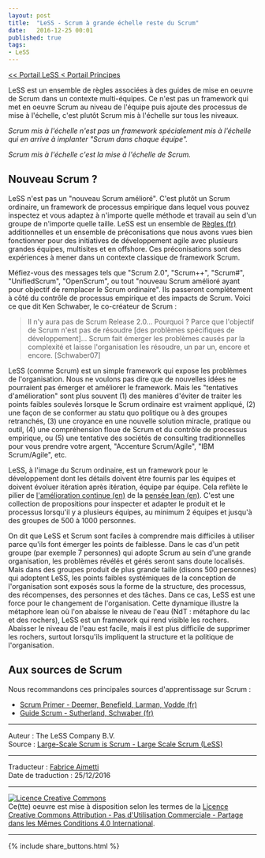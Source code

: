 ```yaml
---
layout: post
title:  "LeSS - Scrum à grande échelle reste du Scrum"
date:   2016-12-25 00:01
published: true
tags:
- LeSS
---
```


[<< Portail LeSS < Portail Principes](http://www.les-traducteurs-agiles.org/2016/12/28/less-portail-principes.html)

LeSS est un ensemble de règles associées à des guides de mise en oeuvre de Scrum dans un contexte multi-équipes. Ce n'est pas un framework qui met en oeuvre Scrum au niveau de l'équipe puis ajoute des processus de mise à l'échelle, c'est plutôt Scrum mis à l'échelle sur tous les niveaux.

_Scrum mis à l'échelle n'est pas un framework spécialement mis à l'échelle qui en arrive à implanter "Scrum dans chaque équipe"._

_Scrum mis à l'échelle c'est la mise à l'échelle de Scrum._

## Nouveau Scrum ?

LeSS n'est pas un "nouveau Scrum amélioré". C'est plutôt un Scrum ordinaire, un framework de processus empirique dans lequel vous pouvez inspectez et vous adaptez à n'importe quelle méthode et travail au sein d'un groupe de n'importe quelle taille. LeSS est un ensemble de [Règles (fr)](http://www.les-traducteurs-agiles.org/2016/12/19/less-les-regles.html) additionnelles et un ensemble de préconisations que nous avons vues bien fonctionner pour des initiatives de développement agile avec plusieurs grandes équipes, multisites et en offshore. Ces préconisations sont des expériences à mener dans un contexte classique de framework Scrum.

Méfiez-vous des messages tels que "Scrum 2.0", "Scrum++", "Scrum#", "UnifiedScrum", "OpenScrum", ou tout "nouveau Scrum amélioré ayant pour objectif de remplacer le Scrum ordinaire". Ils passeront complètement à côté du contrôle de processus empirique et des impacts de Scrum. Voici ce que dit Ken Schwaber, le co-créateur de Scrum :

>Il n'y aura pas de Scrum Release 2.0... Pourquoi ? Parce que l'objectif de Scrum n'est pas de résoudre [des problèmes spécifiques de développement]... Scrum fait émerger les problèmes causés par la complexité et laisse l'organisation les résoudre, un par un, encore et encore.
[Schwaber07]

LeSS (comme Scrum) est un simple framework qui expose les problèmes de l'organisation. Nous ne voulons pas dire que de nouvelles idées ne pourraient pas émerger et améliorer le framework. Mais les "tentatives d'amélioration" sont plus souvent (1) des manières d'éviter de traiter les points faibles soulevés lorsque le Scrum ordinaire est vraiment appliqué, (2) une façon de se conformer au statu quo politique ou à des groupes retranchés, (3) une croyance en une nouvelle solution miracle, pratique ou outil, (4) une compréhension floue de Scrum et du contrôle de processus empirique, ou (5) une tentative des sociétés de consulting traditionnelles pour vous prendre votre argent, "Accenture Scrum/Agile", "IBM Scrum/Agile", etc.

LeSS, à l'image du Scrum ordinaire, est un framework pour le développement dont les détails doivent être fournis par les équipes et doivent évoluer itération après itération, équipe par équipe. Cela reflète le pilier de [l'amélioration continue (en)](http://less.works/less/principles/continuous-improvement-towards-perfection.html) de la [pensée lean (en)](http://less.works/less/principles/lean-thinking.html). C'est une collection de propositions pour inspecter et adapter le produit et le processus lorsqu'il y a plusieurs équipes, au minimum 2 équipes et jusqu'à des groupes de 500 à 1000 personnes.

On dit que LeSS et Scrum sont faciles à comprendre mais difficiles à utiliser parce qu'ils font émerger les points de faiblesse. Dans le cas d'un petit groupe (par exemple 7 personnes) qui adopte Scrum au sein d'une grande organisation, les problèmes révélés et gérés seront sans doute localisés. Mais dans des groupes produit de plus grande taille (disons 500 personnes) qui adoptent LeSS, les points faibles systémiques de la conception de l'organisation sont exposés sous la forme de la structure, des processus, des récompenses, des personnes et des tâches. Dans ce cas, LeSS est une force pour le changement de l'organisation. Cette dynamique illustre la métaphore lean où l'on abaisse le niveau de l'eau (NdT : métaphore du lac et des rochers), LeSS est un framework qui rend visible les rochers. Abaisser le niveau de l'eau est facile, mais il est plus difficile de supprimer les rochers, surtout lorsqu'ils impliquent la structure et la politique de l'organisation.

## Aux sources de Scrum

Nous recommandons ces principales sources d'apprentissage sur Scrum :

* [Scrum Primer - Deemer, Benefield, Larman, Vodde (fr)](http://scrumprimer.org/primers/fr_scrumprimer20.pdf)
* [Guide Scrum - Sutherland, Schwaber (fr)](http://www.les-traducteurs-agiles.org/2017/11/12/guide-scrum-novembre-2017.html)


---
Auteur : The LeSS Company B.V.  
Source : [Large-Scale Scrum is Scrum - Large Scale Scrum (LeSS)](http://less.works/less/principles/large_scale_scrum_is_scrum.html)  

---
Traducteur : [Fabrice Aimetti](http://www.fabrice-aimetti.fr/)  
Date de traduction : 25/12/2016  

---

<a rel="license" href="http://creativecommons.org/licenses/by-nc-sa/4.0/"><img alt="Licence Creative Commons" style="border-width:0" src="http://i.creativecommons.org/l/by-nc-sa/4.0/88x31.png" /></a><br />Ce(tte) oeuvre est mise à disposition selon les termes de la <a rel="license" href="http://creativecommons.org/licenses/by-nc-sa/4.0/">Licence Creative Commons Attribution - Pas d'Utilisation Commerciale - Partage dans les Mêmes Conditions 4.0 International</a>.

---

{% include share_buttons.html %}
